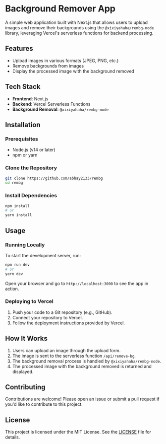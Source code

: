 # Background Remover App

A simple web application built with Next.js that allows users to upload images and remove their backgrounds using the `@xixiyahaha/rembg-node` library, leveraging Vercel's serverless functions for backend processing.

## Features

- Upload images in various formats (JPEG, PNG, etc.)
- Remove backgrounds from images
- Display the processed image with the background removed

## Tech Stack

- **Frontend**: Next.js
- **Backend**: Vercel Serverless Functions
- **Background Removal**: `@xixiyahaha/rembg-node`

## Installation

### Prerequisites

- Node.js (v14 or later)
- npm or yarn

### Clone the Repository

```bash
git clone https://github.com/abhay2133/rembg
cd rembg
```

### Install Dependencies

```bash
npm install
# or
yarn install
```

## Usage

### Running Locally

To start the development server, run:

```bash
npm run dev
# or
yarn dev
```

Open your browser and go to `http://localhost:3000` to see the app in action.

### Deploying to Vercel

1. Push your code to a Git repository (e.g., GitHub).
2. Connect your repository to Vercel.
3. Follow the deployment instructions provided by Vercel.

## How It Works

1. Users can upload an image through the upload form.
2. The image is sent to the serverless function `/api/remove-bg`.
3. The background removal process is handled by `@xixiyahaha/rembg-node`.
4. The processed image with the background removed is returned and displayed.

## Contributing

Contributions are welcome! Please open an issue or submit a pull request if you'd like to contribute to this project.

## License

This project is licensed under the MIT License. See the [LICENSE](LICENSE) file for details.

